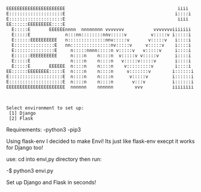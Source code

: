 ```                                                                  
EEEEEEEEEEEEEEEEEEEEEE                                          iiii  
E::::::::::::::::::::E                                         i::::i 
E::::::::::::::::::::E                                          iiii  
EE::::::EEEEEEEEE::::E                                                
  E:::::E       EEEEEEnnnn  nnnnnnnn vvvvvvv           vvvvvvviiiiiii 
  E:::::E             n:::nn::::::::nnv:::::v         v:::::v i:::::i 
  E::::::EEEEEEEEEE   n::::::::::::::nnv:::::v       v:::::v   i::::i 
  E:::::::::::::::E   nn:::::::::::::::nv:::::v     v:::::v    i::::i 
  E:::::::::::::::E     n:::::nnnn:::::n v:::::v   v:::::v     i::::i 
  E::::::EEEEEEEEEE     n::::n    n::::n  v:::::v v:::::v      i::::i 
  E:::::E               n::::n    n::::n   v:::::v:::::v       i::::i 
  E:::::E       EEEEEE  n::::n    n::::n    v:::::::::v        i::::i 
EE::::::EEEEEEEE:::::E  n::::n    n::::n     v:::::::v        i::::::i
E::::::::::::::::::::E  n::::n    n::::n      v:::::v         i::::::i
E::::::::::::::::::::E  n::::n    n::::n       v:::v          i::::::i
EEEEEEEEEEEEEEEEEEEEEE  nnnnnn    nnnnnn        vvv           iiiiiiii
                                                                      
                                                                    

Select environment to set up: 
 [1] Django 
 [2] Flask

```
Requirements:
-python3
-pip3

Using flask-env I decided to make Envi! Its just like flask-env execpt it works for Django too!

use:
cd into envi,py directory then run:

-$ python3 envi.py 

Set up Django and Flask in seconds!
